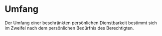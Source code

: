 # Umfang

Der Umfang einer beschränkten persönlichen Dienstbarkeit bestimmt sich im Zweifel nach dem persönlichen Bedürfnis des Berechtigten. 

